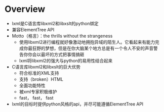 # Overview

- lxml是C语言库libxml2和libxslt的python绑定
- 兼容ElementTree API
- Motto（格言）：the thrills without the strangeness
  - 使用libxml2进行编程就好像激动地拥抱异域的陌生人。它看起来有能力完成你最狂野的梦想，但是在你大脑某个地方总是有一个令人不安的声音警告你你会以最坏的方式把事情搞砸
  - lxml将libxml2的强大与python的易用性结合起来
- C语言库libxml2和libxslt的巨大优势
  - 符合标准的XML支持
  - 支持（broken）HTML
  - 全面功能特性
  - 被xml专家积极维护
  - fast， fast， fast
- lxml的目标时提供python风格的api，并尽可能遵循ElementTree API
